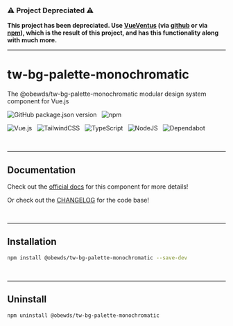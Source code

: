 ###  ⚠️ Project Depreciated ⚠️

**This project has been depreciated. Use [VueVentus](https://vueventus.com/) (via [github](https://github.com/obewds/vueventus) or via [npm](https://www.npmjs.com/package/@obewds/vueventus)), which is the result of this project, and has this functionality along with much more.**

---

# tw-bg-palette-monochromatic

The @obewds/tw-bg-palette-monochromatic modular design system component for Vue.js

![GitHub package.json version](https://img.shields.io/github/package-json/v/obewds/tw-bg-palette-monochromatic?label=Github&logo=github&style=for-the-badge) &nbsp; ![npm](https://img.shields.io/npm/v/@obewds/tw-bg-palette-monochromatic?color=%23cc3534&logo=npm&style=for-the-badge)

![Vue.js](https://img.shields.io/badge/vuejs-%2335495e.svg?style=for-the-badge&logo=vuedotjs&logoColor=%234FC08D) &nbsp; ![TailwindCSS](https://img.shields.io/badge/tailwindcss-%2338B2AC.svg?style=for-the-badge&logo=tailwind-css&logoColor=white) &nbsp; ![TypeScript](https://img.shields.io/badge/typescript-%23007ACC.svg?style=for-the-badge&logo=typescript&logoColor=white) &nbsp; ![NodeJS](https://img.shields.io/badge/node.js-6DA55F?style=for-the-badge&logo=node.js&logoColor=white) &nbsp; ![Dependabot](https://img.shields.io/badge/dependabot-025E8C?style=for-the-badge&logo=dependabot&logoColor=white)

<br>

---
## Documentation

Check out the [official docs](https://obewds.github.io/tw-bg-palette-monochromatic/) for this component for more details!

Or check out the [CHANGELOG](https://github.com/obewds/tw-bg-palette-monochromatic/blob/main/CHANGELOG.md) for the code base!

<br>


---
## Installation

```bash
npm install @obewds/tw-bg-palette-monochromatic --save-dev
```

<br>


---
## Uninstall

```bash
npm uninstall @obewds/tw-bg-palette-monochromatic
```
